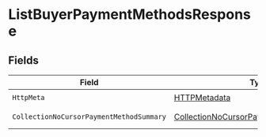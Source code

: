 # ListBuyerPaymentMethodsResponse


## Fields

| Field                                                                                                       | Type                                                                                                        | Required                                                                                                    | Description                                                                                                 |
| ----------------------------------------------------------------------------------------------------------- | ----------------------------------------------------------------------------------------------------------- | ----------------------------------------------------------------------------------------------------------- | ----------------------------------------------------------------------------------------------------------- |
| `HttpMeta`                                                                                                  | [HTTPMetadata](../../Models/Components/HTTPMetadata.md)                                                     | :heavy_check_mark:                                                                                          | N/A                                                                                                         |
| `CollectionNoCursorPaymentMethodSummary`                                                                    | [CollectionNoCursorPaymentMethodSummary](../../Models/Components/CollectionNoCursorPaymentMethodSummary.md) | :heavy_minus_sign:                                                                                          | Successful Response                                                                                         |